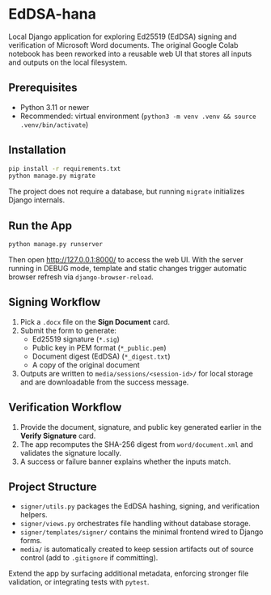 # EdDSA-hana

Local Django application for exploring Ed25519 (EdDSA) signing and verification of Microsoft Word documents. The original Google Colab notebook has been reworked into a reusable web UI that stores all inputs and outputs on the local filesystem.

## Prerequisites

- Python 3.11 or newer
- Recommended: virtual environment (`python3 -m venv .venv && source .venv/bin/activate`)

## Installation

```bash
pip install -r requirements.txt
python manage.py migrate
```

The project does not require a database, but running `migrate` initializes Django internals.

## Run the App

```bash
python manage.py runserver
```

Then open http://127.0.0.1:8000/ to access the web UI.
With the server running in DEBUG mode, template and static changes trigger automatic browser refresh via `django-browser-reload`.

## Signing Workflow

1. Pick a `.docx` file on the **Sign Document** card.
2. Submit the form to generate:
   - Ed25519 signature (`*.sig`)
   - Public key in PEM format (`*_public.pem`)
   - Document digest (EdDSA) (`*_digest.txt`)
   - A copy of the original document
3. Outputs are written to `media/sessions/<session-id>/` for local storage and are downloadable from the success message.

## Verification Workflow

1. Provide the document, signature, and public key generated earlier in the **Verify Signature** card.
2. The app recomputes the SHA-256 digest from `word/document.xml` and validates the signature locally.
3. A success or failure banner explains whether the inputs match.

## Project Structure

- `signer/utils.py` packages the EdDSA hashing, signing, and verification helpers.
- `signer/views.py` orchestrates file handling without database storage.
- `signer/templates/signer/` contains the minimal frontend wired to Django forms.
- `media/` is automatically created to keep session artifacts out of source control (add to `.gitignore` if committing).

Extend the app by surfacing additional metadata, enforcing stronger file validation, or integrating tests with `pytest`.
